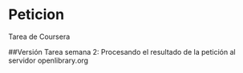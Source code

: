 # Peticion
Tarea de Coursera

##Versión
Tarea semana 2: Procesando el resultado de la petición al servidor openlibrary.org
